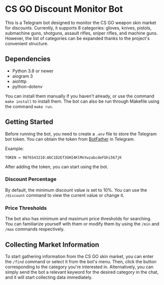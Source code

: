 <!DOCTYPE html>
<html>
<head>
  <meta charset="UTF-8">

</head>
<body>
  <h1>CS GO Discount Monitor Bot</h1>
  <p>This is a Telegram bot designed to monitor the CS GO weapon skin market for discounts. Currently, it supports 8 categories: gloves, knives, pistols, submachine guns, shotguns, assault rifles, sniper rifles, and machine guns. However, the list of categories can be expanded thanks to the project's convenient structure.</p>
    <h2>Dependencies</h2>
  <ul>
    <li>Python 3.8 or newer</li>
    <li>aiogram 3</li>
    <li>aiohttp</li>
    <li>python-dotenv</li>
  </ul>
    <p>You can install them manually if you haven't already, or use the command <code>make install</code> to install them. The bot can also be run through Makefile using the command <code>make run</code>.</p>
  <h2>Getting Started</h2>
  <p>Before running the bot, you need to create a <code>.env</code> file to store the Telegram bot token. You can obtain the token from <a href=“https://t.me/botfather”>BotFather</a> in Telegram.</p>
  <p>Example:</p>
  <pre><code>TOKEN = 9876543210:AbC1D2Ef3GHI4KlMnYwzabcdeFGhi567jK</code></pre>
  <p>After adding the token, you can start using the bot.</p>
  </b><h3>Discount Percentage</h3></b>
  <p>By default, the minimum discount value is set to 10%. You can use the <code>/discount</code> command to view the current value or change it.</p>
  <b><h3>Price Thresholds</h3></b>
  <p>The bot also has minimum and maximum price thresholds for searching. You can familiarize yourself with them or modify them by using the <code>/min</code> and <code>/max</code> commands respectively.</p>
  <h2>Collecting Market Information</h2>
  <p>To start gathering information from the CS GO skin market, you can enter the <code>/find</code> command or select it from the bot's menu. Then, click the button corresponding to the category you're interested in. Alternatively, you can simply send the bot a relevant keyword for the desired category in the chat, and it will start collecting data immediately.</p>
</body>
</html>
